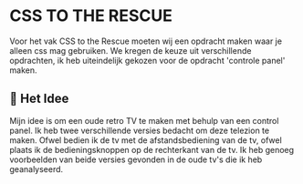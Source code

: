 # CSS TO THE RESCUE 

Voor het vak CSS to the Rescue moeten wij een opdracht maken waar je alleen css mag gebruiken. We kregen de keuze uit verschillende opdrachten, ik heb uiteindelijk gekozen voor de opdracht 'controle panel' maken.

## 🎨 Het Idee

Mijn idee is om een oude retro TV te maken met behulp van een control panel. Ik heb twee verschillende versies bedacht om deze telezion te maken. Ofwel bedien ik de tv met de afstandsbediening van de tv, ofwel plaats ik de bedieningsknoppen op de rechterkant van de tv. Ik heb genoeg voorbeelden van beide versies gevonden in de oude tv's die ik heb geanalyseerd.


<img src=""><img>
